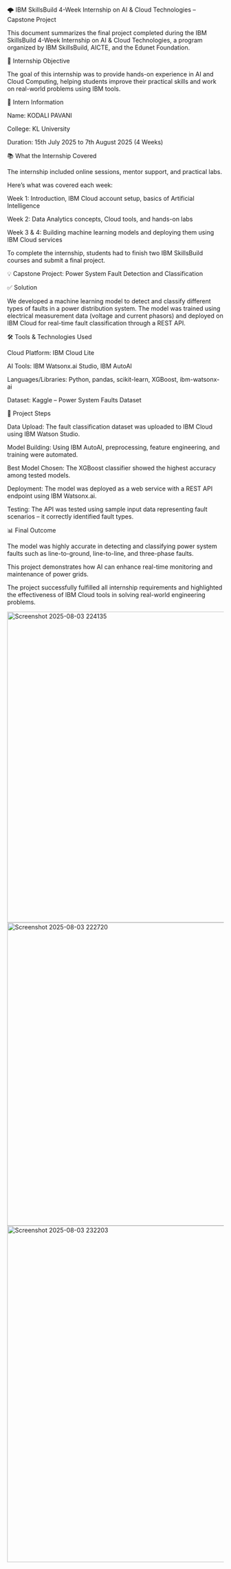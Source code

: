  🌩️ IBM SkillsBuild 4-Week Internship on AI & Cloud Technologies – Capstone Project
 
This document summarizes the final project completed during the IBM SkillsBuild 4-Week Internship on AI & Cloud Technologies, a program organized by IBM SkillsBuild, AICTE, and the Edunet Foundation.

🎯 Internship Objective

The goal of this internship was to provide hands-on experience in AI and Cloud Computing, helping students improve their practical skills and work on real-world problems using IBM tools.

📌 Intern Information

Name: KODALI PAVANI

College: KL University

Duration: 15th July 2025 to 7th August 2025 (4 Weeks)

📚 What the Internship Covered

The internship included online sessions, mentor support, and practical labs.

Here’s what was covered each week:

Week 1: Introduction, IBM Cloud account setup, basics of Artificial Intelligence

Week 2: Data Analytics concepts, Cloud tools, and hands-on labs

Week 3 & 4: Building machine learning models and deploying them using IBM Cloud services

To complete the internship, students had to finish two IBM SkillsBuild courses and submit a final project.

💡 Capstone Project: Power System Fault Detection and Classification

✅ Solution

We developed a machine learning model to detect and classify different types of faults in a power distribution system. The model was trained using electrical measurement data (voltage and current phasors) and deployed on IBM Cloud for real-time fault classification through a REST API.

🛠️ Tools & Technologies Used

Cloud Platform: IBM Cloud Lite

AI Tools: IBM Watsonx.ai Studio, IBM AutoAI

Languages/Libraries: Python, pandas, scikit-learn, XGBoost, ibm-watsonx-ai

Dataset: Kaggle – Power System Faults Dataset

🚀 Project Steps

Data Upload: The fault classification dataset was uploaded to IBM Cloud using IBM Watson Studio.

Model Building: Using IBM AutoAI, preprocessing, feature engineering, and training were automated.

Best Model Chosen: The XGBoost classifier showed the highest accuracy among tested models.

Deployment: The model was deployed as a web service with a REST API endpoint using IBM Watsonx.ai.

Testing: The API was tested using sample input data representing fault scenarios – it correctly identified fault types.

📊 Final Outcome

The model was highly accurate in detecting and classifying power system faults such as line-to-ground, line-to-line, and three-phase faults.

This project demonstrates how AI can enhance real-time monitoring and maintenance of power grids.

The project successfully fulfilled all internship requirements and highlighted the effectiveness of IBM Cloud tools in solving real-world engineering problems.

<img width="1911" height="723" alt="Screenshot 2025-08-03 224135" src="https://github.com/user-attachments/assets/7cb1ca56-e530-4656-b081-e8e59bffec39" />
<img width="1838" height="705" alt="Screenshot 2025-08-03 222720" src="https://github.com/user-attachments/assets/82c4d3fc-5689-447a-aca5-6320f4d25763" />
<img width="1917" height="783" alt="Screenshot 2025-08-03 232203" src="https://github.com/user-attachments/assets/6d6b4096-5cb9-4783-b0d5-08ec5d83d644" />

